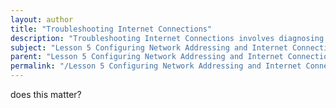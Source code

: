 ```yaml
---
layout: author
title: "Troubleshooting Internet Connections"
description: "Troubleshooting Internet Connections involves diagnosing and resolving issues that prevent successful connectivity to the internet. This includes checking and validating physical connections, verifying device configurations, ensuring proper IP address settings, analyzing network devices such as routers and modems, and using tools like ping, tracert, and nslookup to identify points of failure. A systematic approach to problem-solving can help isolate issues, whether they stem from hardware malfunctions, software misconfigurations, or external factors affecting the internet connection."
subject: "Lesson 5 Configuring Network Addressing and Internet Connections"
parent: "Lesson 5 Configuring Network Addressing and Internet Connections"
permalink: "/Lesson 5 Configuring Network Addressing and Internet Connections/Troubleshooting Internet Connections/"
---
```


does this matter?
